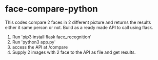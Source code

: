 # face-compare-python

This codes compare 2 faces in 2 different picture and returns the results either it same person or not. Build as a ready made API to call using flask.

1. Run 'pip3 install flask face_recognition'
2. Run 'python3 app.py'
3. access the API at /compare
4. Supply 2 images with 2 face to the API as file and get results.

